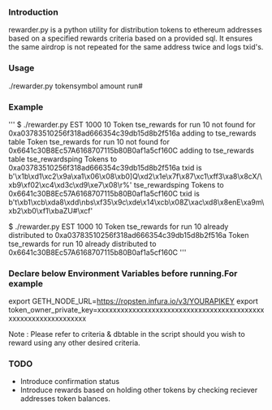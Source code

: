 ### Introduction
rewarder.py is a python utility for distribution tokens to ethereum addresses based on a specified rewards criteria based on a provided sql. It ensures the same airdrop is not repeated for the same address twice and logs txid's.

### Usage
./rewarder.py tokensymbol amount run#

### Example
'''
$ ./rewarder.py EST 1000 10
Token tse_rewards for run 10 not found for 0xa03783510256f318ad666354c39db15d8b2f516a adding to tse_rewards table
Token tse_rewards for run 10 not found for 0x6641c30B8Ec57A6168707115b80B0af1a5cf160C adding to tse_rewards table
tse_rewardsping Tokens to 0xa03783510256f318ad666354c39db15d8b2f516a txid is  b'\x1b\xd1\xc2\x9a\xa1\x06\x08\xb0]Q\xd2\x1e\x7f\x87\xc1\xff3\xa8\x8cX/\xb9\xf02\xc4\xd3c\xd9\xe7\x08\r%'
tse_rewardsping Tokens to 0x6641c30B8Ec57A6168707115b80B0af1a5cf160C txid is  b't\xb1\xcb\xda8\xdd\nbs\xf35\x9c\xde\x14\xcb\x08Z\xac\xd8\x8enE\xa9m\xb2\xb0\xf1\xbaZU#\xcf'

$ ./rewarder.py EST 1000 10
Token tse_rewards for run 10 already distributed to 0xa03783510256f318ad666354c39db15d8b2f516a
Token tse_rewards for run 10 already distributed to 0x6641c30B8Ec57A6168707115b80B0af1a5cf160C
'''

### Declare below Environment Variables before running.For example
export GETH_NODE_URL=https://ropsten.infura.io/v3/YOURAPIKEY
export token_owner_private_key=xxxxxxxxxxxxxxxxxxxxxxxxxxxxxxxxxxxxxxxxxxxxxxxxxxxxxxxxxxxxxxx

Note : Please refer to criteria & dbtable in the script should you wish to reward using any other desired criteria.


### TODO
- Introduce confirmation status
- Introduce rewards based on holding other tokens by checking reciever addresses token balances.
